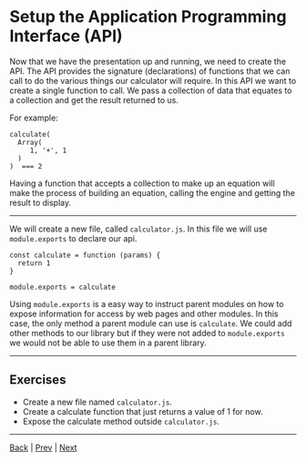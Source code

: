 # Setup the Application Programming Interface (API) #

Now that we have the presentation up and running, we need to create the API. The API provides the signature  (declarations) of functions that we can call to do the various things our calculator will require. In this API we want to create a single function to call. We pass a collection of data that equates to a collection and get the result returned to us.

For example:

```
calculate(
  Array(
     1, '+', 1
  )
)  === 2
```

Having a function that accepts a collection to make up an equation will make the process of building an equation, calling the engine and getting the result to display.

---

We will create a new file, called `calculator.js`.
In this file we will use `module.exports` to declare our api.

```
const calculate = function (params) {
  return 1
}

module.exports = calculate
```

Using `module.exports` is a easy way to instruct parent modules on how to expose information for access by web pages and other modules. In this case, the only method a parent module can use is `calculate`.
We could add other methods to our library but if they were not added to `module.exports` we would not be able to use them in a parent library.

---

## Exercises ##

* Create a new file named `calculator.js`.
* Create a calculate function that just returns a value of 1 for now.
* Expose the calculate method outside `calculator.js`.

---

[Back](.) | [Prev](1) | [Next](3)

